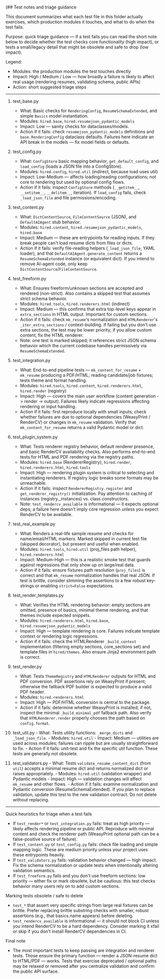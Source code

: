 (## Test notes and triage guidance

This document summarizes what each test file in this folder actually exercises,
which production modules it touches, and what to do when the test fails.

Purpose: quick triage guidance — if a test fails you can read the short note
below to decide whether the test checks core functionality (high impact), or
tests a small/legacy detail that might be obsolete and safe to drop (low
impact).

Legend:
- Modules: the production modules the test touches directly
- Impact: High / Medium / Low — how broadly a failure is likely to affect
	real usage (rendering resumes, validating schema, public APIs)
- Action: short suggested triage steps

---

1) test_base.py
	 - What: Basic checks for `RenderingConfig`, `ResumeSchemaExtended`, and
		 simple `Basics` model instantiation.
	 - Modules: `hired.base`, `hired.resumejson_pydantic_models`
	 - Impact: Low — sanity checks for dataclasses/models.
	 - Action if it fails: check `resumejson_pydantic_models` definitions and
		 `base.RenderingConfig` dataclass defaults. Failures here indicate an API
		 break in the models — fix model fields or defaults.

2) test_config.py
	 - What: `ConfigStore` basic mapping behavior, `get_default_config`, and
		 `load_config` (loads a JSON file into a ConfigStore).
	 - Modules: `hired.config`, `hired.util` (indirect, because load uses util)
	 - Impact: Low-Medium — affects loading/reading configurations; not core to
		 rendering but used by optional config flows.
	 - Action if it fails: inspect `ConfigStore` methods (`__getitem__`,
		 `__setitem__`, `__delitem__`, iteration). If `load_config` fails, check
		 `_load_json_file` and file permissions/encoding.

3) test_content.py
	 - What: `DictContentSource`, `FileContentSource` (JSON), and `DefaultAIAgent`
		 stub behavior.
	 - Modules: `hired.content`, `hired.resumejson_pydantic_models`, `hired.base`
	 - Impact: Medium — these are entrypoints for reading inputs. If they break
		 people can't load resume dicts from files or dicts.
	 - Action if it fails: verify file-reading helpers (`_load_json_file`,
		 YAML loader), and that `DefaultAIAgent.generate_content` returns a
		 `ResumeSchemaExtended` instance (or equivalent dict). If you intend to
		 remove AI-agent code, only keep `DictContentSource`/`FileContentSource`.

4) test_freeform.py
	 - What: Ensures freeform/unknown sections are accepted and rendered
		 (non-strict). Also contains a skipped test that assumes strict schema
		 behavior.
	 - Modules: `hired.tools`, `hired.renderers.html` (indirect)
	 - Impact: Medium — this confirms that extra top-level keys appear in
		 `extra_sections` in HTML output. Important for custom sections.
	 - Action if it fails: check `mk_resume`'s normalization and `HTMLRenderer`'s
		 `_iter_extra_sections` / context-building. If failing but you don't use
		 extra sections, the test may be lower priority; if you allow custom
		 content, fix the HTML renderer.
	 - Note: one test is marked skipped; it references strict JSON schema
		 behavior which the current codebase handles permissively via
		 `ResumeSchemaExtended`.

5) test_integration.py
	 - What: End-to-end pipeline tests — `mk_content_for_resume` + `mk_resume`
		 producing a PDF/HTML; reading candidate/job fixtures; tests theme and
		 format handling.
	 - Modules: `hired.tools`, `hired.content`, `hired.renderers.html`,
		 `hired.render` (registry)
	 - Impact: High — covers the main user workflow (content generation ->
		 render -> output). Failures likely indicate regressions affecting
		 rendering or input handling.
	 - Action if it fails: first reproduce locally with small inputs; check
		 whether failures are due to optional dependencies (WeasyPrint /
		 RenderCV) or changes in `mk_resume` validation. Verify that
		 `mk_content_for_resume` returns a valid Pydantic model or dict.

6) test_plugin_system.py
	 - What: Tests renderer registry behavior, default renderer presence, and
		 basic RenderCV availability checks. Also performs end-to-end tests for
		 HTML and PDF rendering via the registry paths.
	 - Modules: `hired.base` (RendererRegistry), `hired.render`,
		 `hired.renderers.html`, `hired.tools`
	 - Impact: High — rendering plugin system is critical to selecting and
		 instantiating renderers. If registry logic breaks some formats may be
		 unreachable.
	 - Action if it fails: inspect `RendererRegistry.register` and
		 `get_renderer_registry()` initialization. Pay attention to caching of
		 instances (registry._instances) vs. class constructors.
	 - Note: `test_rendercv_available` is informational — it expects optional
		 deps; a failure here doesn't imply core regression unless you expect
		 RenderCV to be available.

7) test_real_example.py
	 - What: Renders a real-life sample resume and checks for name/email/HTML
		 markers. Marked skipped in current test file (skipped decorator), but
		 present and useful when enabled.
	 - Modules: `hired.tools`, `hired.util` (proj_files path helper),
		 `hired.renderers.html`
	 - Impact: Medium-High — this is a realistic smoke test that guards
		 against regressions that only show up on large/real data.
	 - Action if it fails: ensure fixtures path resolution (`proj_files`) is
		 correct and that `mk_resume` normalization handles that real JSON. If
		 test is brittle, consider slimming the assertions to a few robust
		 key-strings or enabling `strict=False` expectations.

8) test_render_templates.py
	 - What: Verifies the HTML rendering behavior: empty sections are omitted,
		 presence of basics, minimal theme rendering, and that themes include
		 expected snippets.
	 - Modules: `hired.renderers.html`, `hired.base`, `hired.resumejson_pydantic_models`
	 - Impact: High — template rendering is core. Failures indicate template
		 context or rendering logic regressions.
	 - Action if it fails: check the HTMLRenderer `_build_context` implementation
		 (filtering empty sections, core_sections set) and template files in
		 `hired/themes`. Also ensure Jinja2 environment path is correct.

9) test_render.py
	 - What: Tests `ThemeRegistry` and `HTMLRenderer` outputs for HTML and PDF
		 conversion. PDF assertions rely on WeasyPrint if present; otherwise the
		 fallback PDF builder is expected to produce a valid PDF header.
	 - Modules: `hired.renderers.html`
	 - Impact: High — PDF/HTML conversion is central to the package.
	 - Action if it fails: determine whether WeasyPrint is installed; if not,
		 inspect the minimal `_build_minimal_pdf` fallback path. Also verify that
		 `HTMLRenderer.render` properly chooses the path based on `config.format`.

10) test_util.py
		- What: Tests utility functions: `_merge_dicts` and `_load_json_file`.
		- Modules: `hired.util`
		- Impact: Medium — utilities are used across modules; failures can ripple
			but are usually straightforward to fix.
		- Action if it fails: unit-test and fix the specific util function. These
			tests are generally not obsolete.

11) test_validators.py
		- What: Tests `validate_resume_content_dict` (from `util`) accepts a
			minimal resume dict and returns normalized dict or raises appropriately.
		- Modules: `hired.util` (validation wrapper) and Pydantic models
		- Impact: High — validation changes will affect `mk_resume` and other
			flows.
		- Action if it fails: examine normalization and Pydantic conversion
			(ResumeSchemaExtended). If you plan to replace validation, update this
			test to the new validation contract. Do not delete without replacing.

---

Quick heuristics for triage when a test fails
- If `test_render*` or `test_integration.py` fails: treat as high priority —
	likely affects rendering pipeline or public API. Reproduce with minimal
	content and check the renderer path (WeasyPrint optional path can be a
	false-positive source of failure).
- If `test_content.py` or `test_config.py` fails: check file loading and
	simple mapping logic. These are medium priority unless your project uses
	these entrypoints heavily.
- If `test_validators.py` fails: validation behavior changed — high impact.
	Fix the schema normalization or update tests when intentionally altering
	validation semantics.
- If `test_freeform.py` fails and you don't use freeform sections: low
	priority — either fix or mark obsolete, but be cautious: this test checks
	behavior many users rely on to add custom sections.

Marking tests obsolete / safe to delete
- `test_*` that assert very specific strings from large real fixtures can
	be brittle. Prefer replacing brittle substring checks with smaller, robust
	assertions (e.g., that basics.name appears) before deleting.
- `test_rendercv_available` is informational — it should not block CI unless
	you intend RenderCV to be a hard dependency. Consider marking it xfail or
	skip if you don't install RenderCV dependencies in CI.

Final note
- The most important tests to keep passing are integration and renderer
	tests. Those ensure the primary function — render a JSON-resume dict to
	HTML/PDF — works. Tests that exercise deprecated / optional paths may be
	relaxed or removed after you centralize validation and confirm the public
	API surface.


